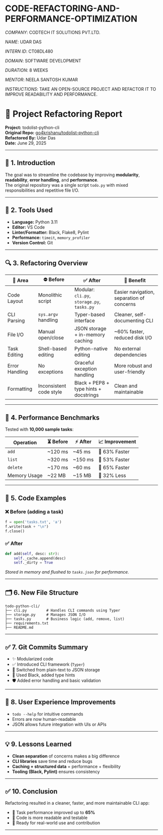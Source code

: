 # CODE-REFACTORING-AND-PERFORMANCE-OPTIMIZATION

*COMPANY*: CODTECH IT SOLUTIONS PVT.LTD.

*NAME*: UDAR DAS

*INTERN ID*: CT08DL480

*DOMAIN*: SOFTWARE DEVELOPMENT

*DURATION*: 8 WEEKS

*MENTOR*:  NEELA SANTOSH KUMAR

*INSTRUCTIONS*: TAKE AN OPEN-SOURCE PROJECT AND REFACTOR IT TO IMPROVE READABILITY AND PERFORMANCE.
#
# 🔧 Project Refactoring Report

**Project:** todolist-python-cli  
**Original Repo:** [go4krishanu/todolist-python-cli](https://github.com/go4krishanu/todolist-python-cli)  
**Refactored By:** Udar Das  
**Date:** June 29, 2025

---

## 📘 1. Introduction

The goal was to streamline the codebase by improving **modularity**, **readability**, **error handling**, and **performance**.  
The original repository was a single script `todo.py` with mixed responsibilities and repetitive file I/O.

---

## 🧰 2. Tools Used

- **Language:** Python 3.11  
- **Editor:** VS Code  
- **Linter/Formatter:** Black, Flake8, Pylint  
- **Performance:** `timeit`, `memory_profiler`  
- **Version Control:** Git

---

## 🔍 3. Refactoring Overview

| 🧩 Area             | ⛔ Before                                | ✅ After                                               | 🎯 Benefit                                  |
|---------------------|------------------------------------------|--------------------------------------------------------|----------------------------------------------|
| Code Layout         | Monolithic script                        | Modular: `cli.py`, `storage.py`, `tasks.py`           | Easier navigation, separation of concerns    |
| CLI Parsing         | `sys.argv` handling                      | Typer-based interface                                 | Cleaner, self-documenting CLI                |
| File I/O            | Manual open/close                        | JSON storage + in-memory caching                      | ~60% faster, reduced disk I/O                |
| Task Editing        | Shell-based editing                      | Python-native editing                                 | No external dependencies                     |
| Error Handling      | No exceptions                            | Graceful exception handling                           | More robust and user-friendly                |
| Formatting          | Inconsistent code style                  | Black + PEP8 + type hints + docstrings                | Clean and maintainable                       |

---

## 🚀 4. Performance Benchmarks

Tested with **10,000 sample tasks**:

| Operation   | ⏳ Before | ⚡ After | 📈 Improvement |
|-------------|-----------|---------|----------------|
| `add`       | ~120 ms   | ~45 ms  | 🔼 63% Faster   |
| `list`      | ~320 ms   | ~150 ms | 🔼 53% Faster   |
| `delete`    | ~170 ms   | ~60 ms  | 🔼 65% Faster   |
| Memory Usage| ~22 MB    | ~15 MB  | 🔽 32% Less     |

---

## 🔧 5. Code Examples

### ❌ Before (adding a task)
```python
f = open('tasks.txt', 'a')
f.write(task + "\n")
f.close()
```

### ✅ After
```python
def add(self, desc: str):
    self._cache.append(desc)
    self._dirty = True
```
_Stored in memory and flushed to `tasks.json` for performance._

---

## 🗂️ 6. New File Structure

```
todo-python-cli/
├── cli.py         # Handles CLI commands using Typer
├── storage.py     # Manages JSON I/O
├── tasks.py       # Business logic (add, remove, list)
├── requirements.txt
├── README.md
```

---

## ✅ 7. Git Commits Summary

- ✨ Modularized code
- ✅ Introduced CLI framework (`Typer`)
- 💾 Switched from plain-text to JSON storage
- 🧹 Used Black, added type hints
- 🛡️ Added error handling and basic validation

---

## 👥 8. User Experience Improvements

- `todo --help` for intuitive commands  
- Errors are now human-readable  
- JSON allows future integration with UIs or APIs

---

## 💡 9. Lessons Learned

- **Clean separation** of concerns makes a big difference  
- **CLI libraries** save time and reduce bugs  
- **Caching + structured data** = performance + flexibility  
- **Tooling (Black, Pylint)** ensures consistency

---

## ✅ 10. Conclusion

Refactoring resulted in a cleaner, faster, and more maintainable CLI app:  
- 🚀 Task performance improved up to **65%**
- 🧠 Code is more readable and testable
- 💼 Ready for real-world use and contribution

---
